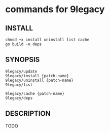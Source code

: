 # commands for 9legacy

## INSTALL

	chmod +x install uninstall list cache
	go build -o deps

## SYNOPSIS

	9legacy/update
	9legacy/install {patch-name}
	9legacy/uninstall {patch-name}
	9legacy/list

	9legacy/cache {patch-name}
	9legacy/deps

## DESCRIPTION

TODO
